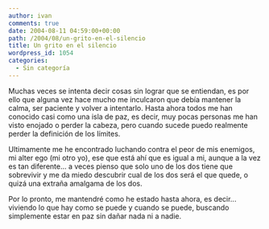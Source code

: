 ```yaml
---
author: ivan
comments: true
date: 2004-08-11 04:59:00+00:00
path: /2004/08/un-grito-en-el-silencio
title: Un grito en el silencio
wordpress_id: 1054
categories:
  - Sin categoría
---
```


Muchas veces se intenta decir cosas sin lograr que se entiendan, es por ello que alguna vez hace mucho me inculcaron que debía mantener la calma, ser paciente y volver a intentarlo. Hasta ahora todos me han conocido casi como una isla de paz, es decir, muy pocas personas me han visto enojado o perder la cabeza, pero cuando sucede puedo realmente perder la definición de los límites.

Ultimamente me he encontrado luchando contra el peor de mis enemigos, mi alter ego (mi otro yo), ese que está ahí que es igual a mi, aunque a la vez es tan diferente... a veces pienso que solo uno de los dos tiene que sobrevivir y me da miedo descubrir cual de los dos será el que quede, o quizá una extraña amalgama de los dos.

Por lo pronto, me mantendré como he estado hasta ahora, es decir... viviendo lo que hay como se puede y cuando se puede, buscando simplemente estar en paz sin dañar nada ni a nadie.
